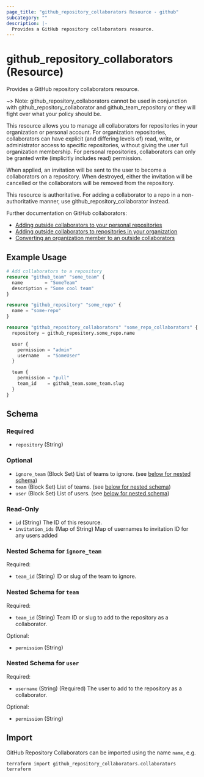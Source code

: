 ```yaml
---
page_title: "github_repository_collaborators Resource - github"
subcategory: ""
description: |-
  Provides a GitHub repository collaborators resource.
---
```


# github_repository_collaborators (Resource)

Provides a GitHub repository collaborators resource.

~> Note: github_repository_collaborators cannot be used in conjunction with github_repository_collaborator and github_team_repository or they will fight over what your policy should be.

This resource allows you to manage all collaborators for repositories in your organization or personal account. For organization repositories, collaborators can have explicit (and differing levels of) read, write, or administrator access to specific repositories, without giving the user full organization membership. For personal repositories, collaborators can only be granted write (implicitly includes read) permission.

When applied, an invitation will be sent to the user to become a collaborators on a repository. When destroyed, either the invitation will be cancelled or the collaborators will be removed from the repository.

This resource is authoritative. For adding a collaborator to a repo in a non-authoritative manner, use github_repository_collaborator instead.

Further documentation on GitHub collaborators:

- [Adding outside collaborators to your personal repositories](https://help.github.com/en/github/setting-up-and-managing-your-github-user-account/managing-access-to-your-personal-repositories)
- [Adding outside collaborators to repositories in your organization](https://help.github.com/articles/adding-outside-collaborators-to-repositories-in-your-organization/)
- [Converting an organization member to an outside collaborators](https://help.github.com/articles/converting-an-organization-member-to-an-outside-collaborator/)

## Example Usage

```terraform
# Add collaborators to a repository
resource "github_team" "some_team" {
  name        = "SomeTeam"
  description = "Some cool team"
}

resource "github_repository" "some_repo" {
  name = "some-repo"
}

resource "github_repository_collaborators" "some_repo_collaborators" {
  repository = github_repository.some_repo.name

  user {
    permission = "admin"
    username   = "SomeUser"
  }

  team {
    permission = "pull"
    team_id    = github_team.some_team.slug
  }
}
```

<!-- schema generated by tfplugindocs -->
## Schema

### Required

- `repository` (String)

### Optional

- `ignore_team` (Block Set) List of teams to ignore. (see [below for nested schema](#nestedblock--ignore_team))
- `team` (Block Set) List of teams. (see [below for nested schema](#nestedblock--team))
- `user` (Block Set) List of users. (see [below for nested schema](#nestedblock--user))

### Read-Only

- `id` (String) The ID of this resource.
- `invitation_ids` (Map of String) Map of usernames to invitation ID for any users added

<a id="nestedblock--ignore_team"></a>
### Nested Schema for `ignore_team`

Required:

- `team_id` (String) ID or slug of the team to ignore.


<a id="nestedblock--team"></a>
### Nested Schema for `team`

Required:

- `team_id` (String) Team ID or slug to add to the repository as a collaborator.

Optional:

- `permission` (String)


<a id="nestedblock--user"></a>
### Nested Schema for `user`

Required:

- `username` (String) (Required) The user to add to the repository as a collaborator.

Optional:

- `permission` (String)

## Import

GitHub Repository Collaborators can be imported using the name `name`, e.g.

```shell
terraform import github_repository_collaborators.collaborators terraform
```
